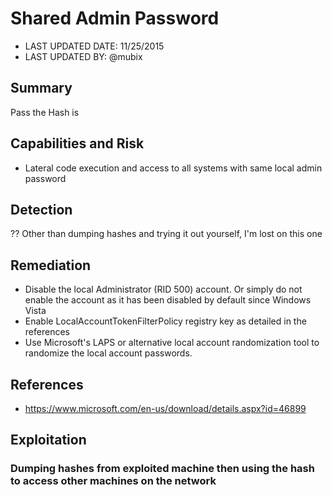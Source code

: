 # Shared Admin Password

- LAST UPDATED DATE: 11/25/2015
- LAST UPDATED BY: @mubix

## Summary

Pass the Hash is 

## Capabilities and Risk

- Lateral code execution and access to all systems with same local admin password

## Detection

?? Other than dumping hashes and trying it out yourself, I'm lost on this one

## Remediation

- Disable the local Administrator (RID 500) account. Or simply do not enable the account as it has been disabled by default since Windows Vista 
- Enable LocalAccountTokenFilterPolicy registry key as detailed in the references
- Use Microsoft's LAPS or alternative local account randomization tool to randomize the local account passwords.

## References

- https://www.microsoft.com/en-us/download/details.aspx?id=46899

## Exploitation


### Dumping hashes from exploited machine then using the hash to access other machines on the network
```
```
